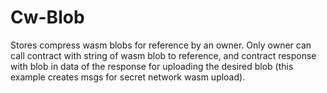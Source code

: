 # Cw-Blob 

Stores compress wasm blobs for reference by an owner.  Only owner can call contract with string of wasm blob to reference, and contract response with blob in data of the response for uploading the desired blob (this example creates msgs for secret network wasm upload). 

